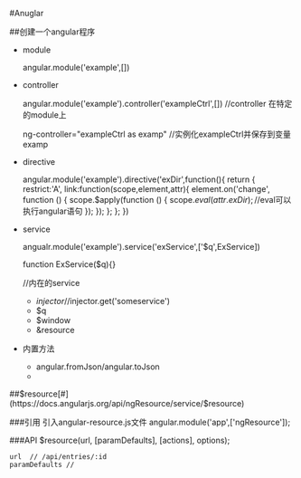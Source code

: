 #Anuglar


##创建一个angular程序

+ module
   
    angular.module('example',[])
    
+ controller

    angular.module('example').controller('exampleCtrl',[]) //controller 在特定的module上
    
    ng-controller="exampleCtrl as examp"  //实例化exampleCtrl并保存到变量examp
    
+ directive

    angular.module('example').directive('exDir',function(){
        return {
            restrict:'A',
            link:function(scope,element,attr){
                element.on('change', function () {
					scope.$apply(function () {
						scope.$eval(attr.exDir); //$eval可以执行angular语句
					});
				});
            };
        };
    })
    
+ service

    angualr.module('example').service('exService',['$q',ExService])
    
    function ExService($q){}

    //内在的service
    - $injector //$injector.get('someservice')
    - $q
    - $window
    - &resource
    

+ 内置方法

    - angular.fromJson/angular.toJson
    - 
    
##$resource[#](https://docs.angularjs.org/api/ngResource/service/$resource)

###引用
引入angular-resource.js文件
angular.module('app',['ngResource']);

###API 
$resource(url, [paramDefaults], [actions], options);

    url  // /api/entries/:id
    paramDefaults //



 